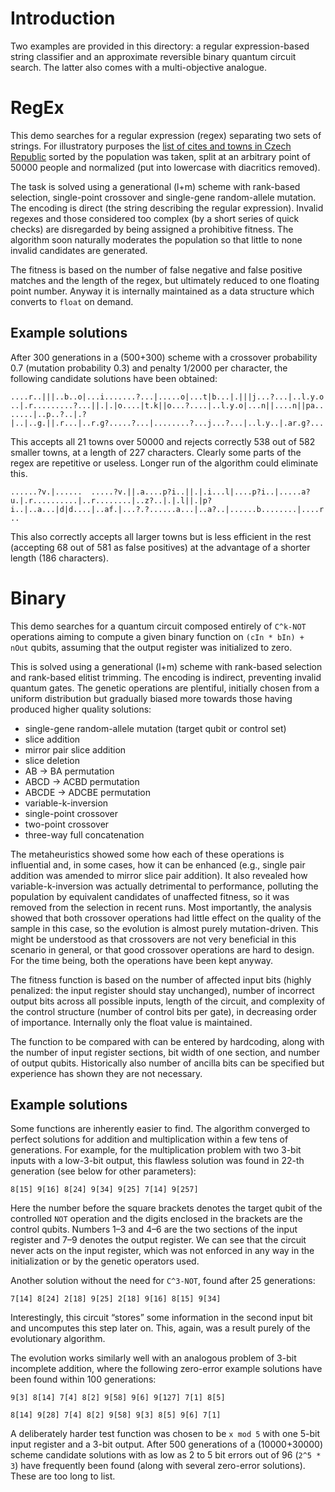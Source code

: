 # Introduction

Two examples are provided in this directory: a regular expression-based string 
classifier and an approximate reversible binary quantum circuit search. The 
latter also comes with a multi-objective analogue.

# RegEx

This demo searches for a regular expression (regex) separating two sets of 
strings.  For illustratory purposes the [list of cites and towns in Czech 
Republic](https://cs.wikipedia.org/wiki/Seznam_m%C4%9Bst_v_%C4%8Cesku_podle_po%C4%8Dtu_obyvatel) 
sorted by the population was taken, split at an arbitrary point of 50000 
people and normalized (put into lowercase with diacritics removed).

The task is solved using a generational (l+m) scheme with rank-based 
selection, single-point crossover and single-gene random-allele mutation. The 
encoding is direct (the string describing the regular expression). Invalid 
regexes and those considered too complex (by a short series of quick checks) 
are disregarded by being assigned a prohibitive fitness. The algorithm soon 
naturally moderates the population so that little to none invalid candidates 
are generated.

The fitness is based on the number of false negative and false positive 
matches and the length of the regex, but ultimately reduced to one floating 
point number.  Anyway it is internally maintained as a data structure which 
converts to `float` on demand.

## Example solutions

After 300 generations in a (500+300) scheme with a crossover probability 0.7 
(mutation probability 0.3) and penalty 1/2000 per character, the following 
candidate solutions have been obtained:

`....r..|||..b..o|...i.......?...|.....o|...t|b...|.|||j...?...|..l.y.o..|.r.........?...||.|.|o....|t.k||o...?....|..l.y.o|...n||....n||pa.......|..p..?..|.?|..|..g.||.r...|..r.g?.....?...|........?...j...?...|..l.y..|.ar.g?...`

This accepts all 21 towns over 50000 and rejects correctly 538 out of 582 
smaller towns, at a length of 227 characters. Clearly some parts of the regex 
are repetitive or useless. Longer run of the algorithm could eliminate this.

`......?v.|......  .....?v.||.a....p?i..||.|.i...l|....p?i..|.....a?u.|.r..........|..r........|..z?..|.|.l||.|p?i..|..a...|d|d....|..af.|...?.?......a...|..a?..|......b........|....r..`

This also correctly accepts all larger towns but is less efficient in the rest 
(accepting 68 out of 581 as false positives) at the advantage of a shorter 
length (186 characters).


# Binary

This demo searches for a quantum circuit composed entirely of `C^k-NOT` 
operations aiming to compute a given binary function on `(cIn * bIn) + nOut`
qubits, assuming that the output register was initialized to zero.

This is solved using a generational (l+m) scheme with rank-based selection and 
rank-based elitist trimming. The encoding is indirect, preventing invalid 
quantum gates. The genetic operations are plentiful, initially chosen from 
a uniform distribution but gradually biased more towards those having produced 
higher quality solutions:

* single-gene random-allele mutation (target qubit or control set)
* slice addition
* mirror pair slice addition
* slice deletion
* AB → BA permutation
* ABCD → ACBD permutation
* ABCDE → ADCBE permutation
* variable-k-inversion
* single-point crossover
* two-point crossover
* three-way full concatenation

The metaheuristics showed some how each of these operations is influential 
and, in some cases, how it can be enhanced (e.g., single pair addition was 
amended to mirror slice pair addition). It also revealed how 
variable-k-inversion was actually detrimental to performance, polluting the 
population by equivalent candidates of unaffected fitness, so it was removed 
from the selection in recent runs. Most importantly, the analysis showed that 
both crossover operations had little effect on the quality of the sample in 
this case, so the evolution is almost purely mutation-driven. This might be 
understood as that crossovers are not very beneficial in this scenario in 
general, or that good crossover operations are hard to design. For the time 
being, both the operations have been kept anyway.

The fitness function is based on the number of affected input bits (highly 
penalized: the input register should stay unchanged), number of incorrect 
output bits across all possible inputs, length of the circuit, and complexity 
of the control structure (number of control bits per gate), in decreasing 
order of importance. Internally only the float value is maintained.

The function to be compared with can be entered by hardcoding, along with the 
number of input register sections, bit width of one section, and number of 
output qubits. Historically also number of ancilla bits can be specified but 
experience has shown they are not necessary.

## Example solutions

Some functions are inherently easier to find. The algorithm converged to 
perfect solutions for addition and multiplication within a few tens of 
generations. For example, for the multiplication problem with two 3-bit 
inputs with a low-3-bit output, this flawless solution was found in 22-th
generation (see below for other parameters):

`8[15] 9[16] 8[24] 9[34] 9[25] 7[14] 9[257]`

Here the number before the square brackets denotes the target qubit of the 
controlled `NOT` operation and the digits enclosed in the brackets are the 
control qubits. Numbers 1–3 and 4–6 are the two sections of the input register 
and 7–9 denotes the output register. We can see that the circuit never acts 
on the input register, which was not enforced in any way in the initialization 
or by the genetic operators used.

Another solution without the need for `C^3-NOT`, found after 25 generations:

`7[14] 8[24] 2[18] 9[25] 2[18] 9[16] 8[15] 9[34]`

Interestingly, this circuit “stores” some information in the second input bit 
and uncomputes this step later on. This, again, was a result purely of the 
evolutionary algorithm.

The evolution works similarly well with an analogous problem of 3-bit 
incomplete addition, where the following zero-error example solutions have 
been found within 100 generations:

`9[3] 8[14] 7[4] 8[2] 9[58] 9[6] 9[127] 7[1] 8[5]`

`8[14] 9[28] 7[4] 8[2] 9[58] 9[3] 8[5] 9[6] 7[1]`

A deliberately harder test function was chosen to be `x mod 5` with one 5-bit 
input register and a 3-bit output. After 500 generations of a (10000+30000) 
scheme candidate solutions with as low as 2 to 5 bit errors out of 96 (`2^5 *
3`) have frequently been found (along with several zero-error solutions).
These are too long to list.
